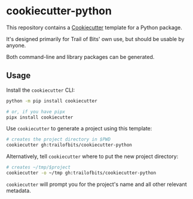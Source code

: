 # cookiecutter-python

This repository contains a
[Cookiecutter](https://github.com/cookiecutter/cookiecutter) template
for a Python package.

It's designed primarily for Trail of Bits' own use, but should be usable
by anyone.

Both command-line and library packages can be generated.

## Usage

Install the `cookiecutter` CLI:

```bash
python -m pip install cookiecutter

# or, if you have pipx
pipx install cookiecutter
```

Use `cookiecutter` to generate a project using this template:

```bash
# creates the project directory in $PWD
cookiecutter gh:trailofbits/cookiecutter-python
```

Alternatively, tell `cookiecutter` where to put the new project directory:

```bash
# creates ~/tmp/$project
cookiecutter -o ~/tmp gh:trailofbits/cookiecutter-python
```

`cookiecutter` will prompt you for the project's name and all other relevant
metadata.
